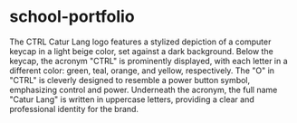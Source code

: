 # school-portfolio
The CTRL Catur Lang logo features a stylized depiction of a computer keycap in a light beige color, set against a dark background. Below the keycap, the acronym "CTRL" is prominently displayed, with each letter in a different color: green, teal, orange, and yellow, respectively. The "O" in "CTRL" is cleverly designed to resemble a power button symbol, emphasizing control and power. Underneath the acronym, the full name "Catur Lang" is written in uppercase letters, providing a clear and professional identity for the brand.
